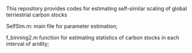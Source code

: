 This repository provides codes for estimating self-similar scaling of global terriestrial carbon stocks

SelfSim.m: main file for parameter estimation;

f_binning2.m function for estimating statistics of carbon stocks in each interval of aridity;
